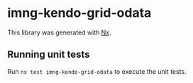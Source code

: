 # imng-kendo-grid-odata

This library was generated with [Nx](https://nx.dev).

## Running unit tests

Run `nx test imng-kendo-grid-odata` to execute the unit tests.
